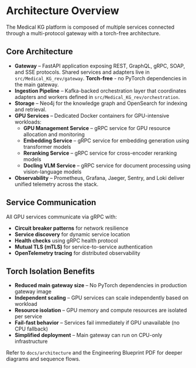 # Architecture Overview

The Medical KG platform is composed of multiple services connected through a multi-protocol gateway with a torch-free architecture.

## Core Architecture

- **Gateway** – FastAPI application exposing REST, GraphQL, gRPC, SOAP, and SSE protocols. Shared services and adapters live in `src/Medical_KG_rev/gateway`. **Torch-free** - no PyTorch dependencies in the main gateway.
- **Ingestion Pipeline** – Kafka-backed orchestration layer that coordinates adapters and workers defined in `src/Medical_KG_rev/orchestration`.
- **Storage** – Neo4j for the knowledge graph and OpenSearch for indexing and retrieval.
- **GPU Services** – Dedicated Docker containers for GPU-intensive workloads:
  - **GPU Management Service** – gRPC service for GPU resource allocation and monitoring
  - **Embedding Service** – gRPC service for embedding generation using transformer models
  - **Reranking Service** – gRPC service for cross-encoder reranking models
  - **Docling VLM Service** – gRPC service for document processing using vision-language models
- **Observability** – Prometheus, Grafana, Jaeger, Sentry, and Loki deliver unified telemetry across the stack.

## Service Communication

All GPU services communicate via gRPC with:

- **Circuit breaker patterns** for network resilience
- **Service discovery** for dynamic service location
- **Health checks** using gRPC health protocol
- **Mutual TLS (mTLS)** for service-to-service authentication
- **OpenTelemetry tracing** for distributed observability

## Torch Isolation Benefits

- **Reduced main gateway size** – No PyTorch dependencies in production gateway image
- **Independent scaling** – GPU services can scale independently based on workload
- **Resource isolation** – GPU memory and compute resources are isolated per service
- **Fail-fast behavior** – Services fail immediately if GPU unavailable (no CPU fallback)
- **Simplified deployment** – Main gateway can run on CPU-only infrastructure

Refer to `docs/architecture` and the Engineering Blueprint PDF for deeper diagrams and sequence flows.
